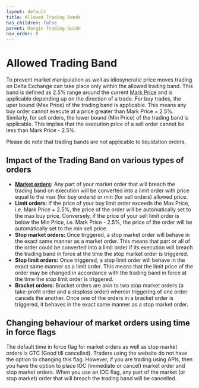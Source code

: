 ```yaml
---
layout: default
title: Allowed Trading Bands
has_children: false
parent: Margin Trading Guide
nav_order: 8
---
```


# Allowed Trading Band
To prevent market manipulation as well as idiosyncratic price moves trading on Delta Exchange can take place only within the allowed trading band. This band is defined as 2.5% range around the current [Mark Price]({{site.baseurl}}/docs/trading-guide/fair-price/#fair-price-marking) and is applicable depending up on the direction of a trade. For buy trades, the uper bound (Max Price) of the trading band is applicable. This means any buy order cannot execute at a price greater than Mark Price + 2.5%. Similarly, for sell orders, the lower bound (Min Price) of the trading band is applicable. This implies that the execution price of a sell order cannot be less than Mark Price - 2.5%.

Please do note that trading bands are not applicable to liquidation orders.


## Impact of the Trading Band on various types of orders

- **[Market orders]({{site.baseurl}}/docs/trading-guide/OrderTypes/#market-orders):** Any part of your market order that will breach the trading band on execution will be converted into a limit order with price equal to the max (for buy orders) or min (for sell orders) allowed price.
- **Limit orders:** If the price of your buy limit order exceeds the Max Price, i.e. Mark Price + 2.5%, the price of the order will be automatically set to the max buy price. Conversely, if the price of your sell limit order is below the Min Price, i.e. Mark Price - 2.5%, the price of the order will be automatically set to the min sell price.
- **Stop market orders:** Once triggered, a stop market order will behave in the exact same manner as a market order. This means that part or all of the order could be converted into a limit order if its execution will breach the trading band in force at the time the stop market order is triggered.
- **Stop limit orders:** Once triggered, a stop limit order will behave in the exact same manner as a limit order. This means that the limit price of the order may be changed in accordance with the trading band in force at the time the stop limit order is triggered.
- **Bracket orders:** Bracket orders are akin to two stop market orders (a take-profit order and a stoploss order) wherein triggering of one order cancels the another. Once one of the orders in a bracket order is triggered, it behaves in the exact same manner as a stop market order.

## Changing behaviour of market orders using time in force flags
The default time in force flag for market orders as well as stop market orders is GTC (Good till cancelled). Traders using the website do not have the option to changing this flag. However, if you are trading using APIs, then you have the option to place IOC (immediate or cancel) market order and stop market orders. When you use an IOC flag, any part of the market (or stop market) order that will breach the trading band will be cancelled.